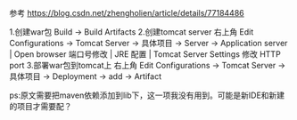 参考 https://blog.csdn.net/zhengholien/article/details/77184486

1.创建war包
    Build -> Build Artifacts
2.创建tomcat server
    右上角 Edit Configurations -> Tomcat Server -> 具体项目 -> Server -> Application server | Open browser 端口号修改 | JRE 配置 | Tomcat Server Settings 修改 HTTP port
3.部署war包到tomcat上
    右上角 Edit Configurations -> Tomcat Server -> 具体项目 -> Deployment -> add -> Artifact

ps:原文需要把maven依赖添加到lib下，这一项我没有用到。可能是新IDE和新建的项目才需要配？
